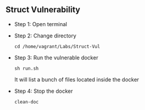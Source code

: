 ## Struct Vulnerability
* Step 1: Open terminal

* Step 2: Change directory

	 `cd /home/vagrant/Labs/Struct-Vul`
	 
* Step 3: Run the vulnerable docker
	
	`sh run.sh`
	
	It will list a bunch of files located inside the docker

* Step 4: Stop the docker

	`clean-doc`
	